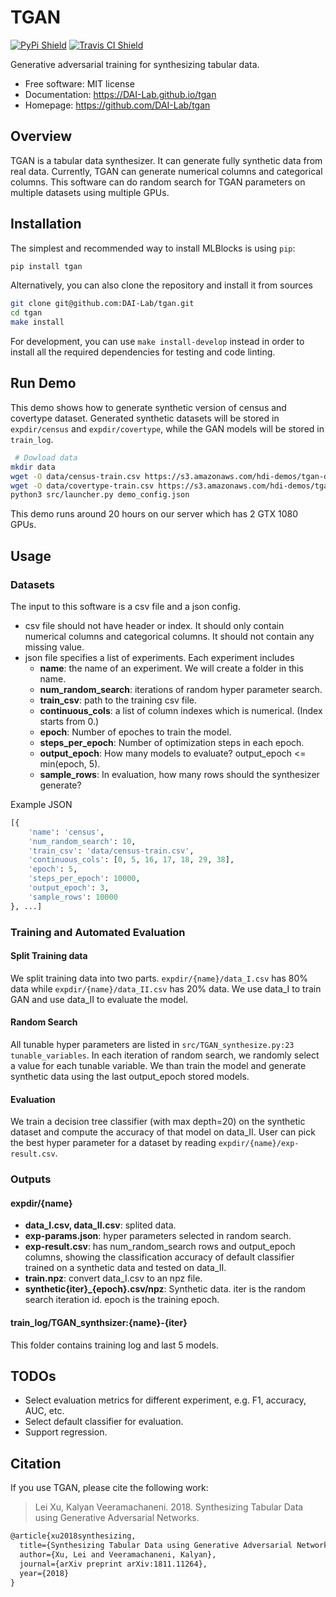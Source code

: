 # TGAN

[![PyPi Shield](https://img.shields.io/pypi/v/TGAN.svg)](https://pypi.python.org/pypi/TGAN)
[![Travis CI Shield](https://travis-ci.org/DAI-Lab/TGAN.svg?branch=master)](https://travis-ci.org/DAI-Lab/TGAN)

Generative adversarial training for synthesizing tabular data.

* Free software: MIT license
* Documentation: https://DAI-Lab.github.io/tgan
* Homepage: https://github.com/DAI-Lab/tgan

## Overview

TGAN is a tabular data synthesizer. It can generate fully synthetic data from real data. Currently, TGAN can generate numerical columns and categorical columns. This software can do random search for TGAN parameters  on multiple datasets using multiple GPUs.

## Installation

The simplest and recommended way to install MLBlocks is using `pip`:

```bash
pip install tgan
```

Alternatively, you can also clone the repository and install it from sources

```bash
git clone git@github.com:DAI-Lab/tgan.git
cd tgan
make install
```

For development, you can use `make install-develop` instead in order to install all
the required dependencies for testing and code linting.

## Run Demo

This demo shows how to generate synthetic version of census and covertype dataset. Generated synthetic datasets will be stored in `expdir/census` and `expdir/covertype`, while the GAN models will be stored in `train_log`.

```bash
 # Dowload data
mkdir data
wget -O data/census-train.csv https://s3.amazonaws.com/hdi-demos/tgan-demo/census-train.csv
wget -O data/covertype-train.csv https://s3.amazonaws.com/hdi-demos/tgan-demo/covertype-train.csv
python3 src/launcher.py demo_config.json
```

This demo runs around 20 hours on our server which has 2 GTX 1080 GPUs.

## Usage

### Datasets

The input to this software is a csv file and a json config.

* csv file should not have header or index. It should only contain numerical columns and categorical columns. It should not contain any missing value.
* json file specifies a list of experiments. Each experiment includes
  * **name**: the name of an experiment. We will create a folder in this name.
  * **num\_random\_search**: iterations of random hyper parameter search.
  * **train\_csv**: path to the training csv file.
  * **continuous\_cols**: a list of column indexes which is numerical. (Index starts from 0.)
  * **epoch**: Number of epoches to train the model.
  * **steps\_per\_epoch**: Number of optimization steps in each epoch.
  * **output\_epoch**: How many models to evaluate? output\_epoch <= min(epoch, 5).
  * **sample\_rows**: In evaluation, how many rows should the synthesizer generate?

Example JSON

```python
[{
    'name': 'census',
    'num_random_search': 10,
    'train_csv': 'data/census-train.csv',
    'continuous_cols': [0, 5, 16, 17, 18, 29, 38],
    'epoch': 5,
    'steps_per_epoch': 10000,
    'output_epoch': 3,
    'sample_rows': 10000
}, ...]
```

### Training and Automated Evaluation

#### Split Training data

We split training data into two parts. `expdir/{name}/data_I.csv` has 80% data while `expdir/{name}/data_II.csv` has 20% data. We use data\_I to train GAN and use data\_II to evaluate the model.

#### Random Search

All tunable hyper parameters are listed in `src/TGAN_synthesize.py:23 tunable_variables`. In each iteration of random search, we randomly select a value for each tunable variable. We than train the model and generate synthetic data using the last output_epoch stored models.

#### Evaluation

We train a decision tree classifier (with max depth=20) on the synthetic dataset and compute the accuracy of that model on data\_II. User can pick the best hyper parameter for a dataset by reading `expdir/{name}/exp-result.csv`.

### Outputs

#### expdir/{name}

* **data\_I.csv, data\_II.csv**: splited data.
* **exp-params.json**: hyper parameters selected in random search.
* **exp-result.csv**: has num\_random\_search rows and output\_epoch columns, showing the classification accuracy of default classifier trained on a synthetic data and tested on data\_II.
* **train.npz**: convert data\_I.csv to an npz file.
* **synthetic{iter}_{epoch}.csv/npz**: Synthetic data. iter is the random search iteration id. epoch is the training epoch.

#### train\_log/TGAN\_synthsizer:{name}-{iter}

This folder contains training log and last 5 models.

## TODOs

* Select evaluation metrics for different experiment, e.g. F1, accuracy, AUC, etc.
* Select default classifier for evaluation.
* Support regression.

## Citation

If you use TGAN, please cite the following work:

> Lei Xu, Kalyan Veeramachaneni. 2018. Synthesizing Tabular Data using Generative Adversarial Networks.

```LaTeX
@article{xu2018synthesizing,
  title={Synthesizing Tabular Data using Generative Adversarial Networks},
  author={Xu, Lei and Veeramachaneni, Kalyan},
  journal={arXiv preprint arXiv:1811.11264},
  year={2018}
}
```